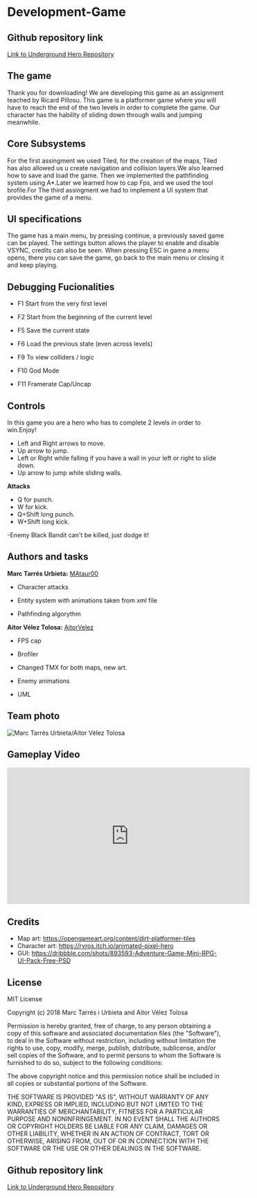 ﻿# Development-Game

## Github repository link

[Link to Underground Hero Repository](https://github.com/MAtaur00/Development-Game)


## The game

Thank you for downloading!
We are developing this game as an assignment teached by Ricard Pillosu. This game is a platformer game where you will have to reach the end of the two levels in order to complete the game. Our character has the hability of sliding down through walls and jumping meanwhile.


## Core Subsystems

For the first assingment we used Tiled, for the creation of the maps, Tiled has also allowed us u create navigation and collision layers.We also learned how to save and load the game. Then we implemented the pathfinding system using A*.Later we learned how to cap Fps, and we used the tool brofile.For The third assingment we had to implement a UI system that provides the game of a menu.

## UI specifications

The game has a main menu, by pressing continue, a previously saved game can be played. The settings button allows the player to enable and disable VSYNC, credits can also be seen. When pressing ESC in game a menu opens, there you can save the game, go back to the main menu or closing it and keep playing.

## Debugging Fucionalities

* F1  Start from the very first level 

* F2  Start from the beginning of the current level

* F5  Save the current state 

* F6  Load the previous state (even across levels)

* F9  To view colliders / logic 

* F10 God Mode

* F11 Framerate Cap/Uncap

## Controls

In this game you are a hero who has to complete 2 levels in order to win.Enjoy!

* Left and Right arrows to move.
* Up arrow to jump.
* Left or Right while falling if you have a wall in your left or right to slide down.
* Up arrow to jump while sliding walls.

**Attacks**
* Q for punch.
* W for kick.
* Q+Shift long punch.
* W+Shift long kick.

-Enemy Black Bandit can't be killed, just dodge it!

## Authors and tasks

**Marc Tarrés Urbieta:** [MAtaur00](https://github.com/MAtaur00)

* Character attacks

* Entity system with animations taken from xml file

* Pathfinding algorythm

**Aitor Vélez Tolosa:** [AitorVelez](https://github.com/AitorVelez)
 
* FPS cap

* Brofiler

* Changed TMX for both maps, new art.

* Enemy animations

* UML

## Team photo

![Marc Tarrés Urbieta/Aitor Vélez Tolosa](https://github.com/MAtaur00/Underground-Hero/blob/master/Other%20files/Team%20Photo/team_photo.jpg?raw=true)


## Gameplay Video 

<iframe width="560" height="315" src="https://www.youtube.com/embed/FcZJZd9e-BU" frameborder="0" allow="accelerometer; autoplay; encrypted-media; gyroscope; picture-in-picture" allowfullscreen></iframe>

## Credits

* Map art: https://opengameart.org/content/dirt-platformer-tiles
* Character art: https://rvros.itch.io/animated-pixel-hero
* GUI: https://dribbble.com/shots/893593-Adventure-Game-Mini-RPG-UI-Pack-Free-PSD

## License

MIT License

Copyright (c) 2018 Marc Tarrés i Urbieta and Aitor Vélez Tolosa

Permission is hereby granted, free of charge, to any person obtaining a copy
of this software and associated documentation files (the "Software"), to deal
in the Software without restriction, including without limitation the rights
to use, copy, modify, merge, publish, distribute, sublicense, and/or sell
copies of the Software, and to permit persons to whom the Software is
furnished to do so, subject to the following conditions:

The above copyright notice and this permission notice shall be included in all
copies or substantial portions of the Software.

THE SOFTWARE IS PROVIDED "AS IS", WITHOUT WARRANTY OF ANY KIND, EXPRESS OR
IMPLIED, INCLUDING BUT NOT LIMITED TO THE WARRANTIES OF MERCHANTABILITY,
FITNESS FOR A PARTICULAR PURPOSE AND NONINFRINGEMENT. IN NO EVENT SHALL THE
AUTHORS OR COPYRIGHT HOLDERS BE LIABLE FOR ANY CLAIM, DAMAGES OR OTHER
LIABILITY, WHETHER IN AN ACTION OF CONTRACT, TORT OR OTHERWISE, ARISING FROM,
OUT OF OR IN CONNECTION WITH THE SOFTWARE OR THE USE OR OTHER DEALINGS IN THE
SOFTWARE.

## Github repository link

[Link to Underground Hero Repository](https://github.com/MAtaur00/Development-Game)





